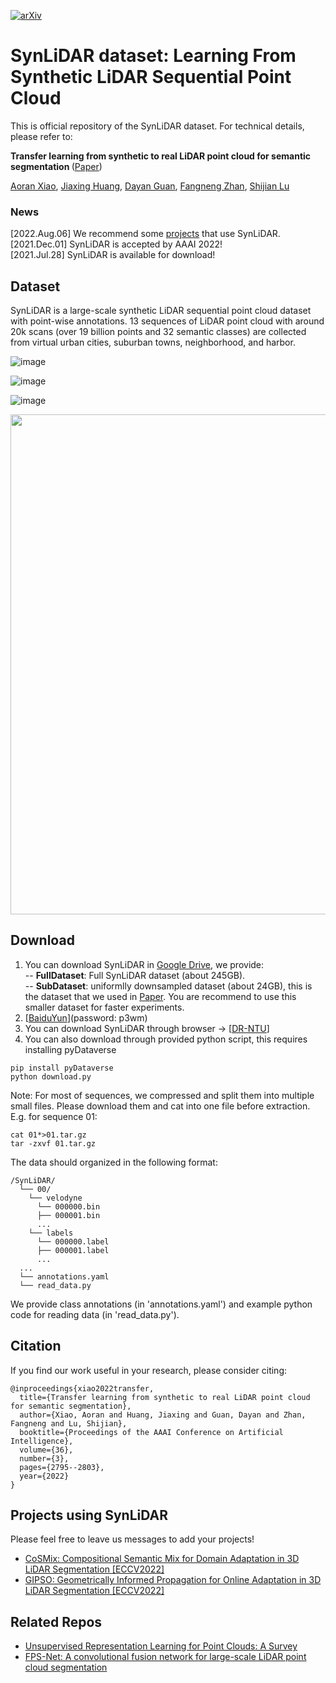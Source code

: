 [![arXiv](https://img.shields.io/badge/arXiv-2107.05399-b31b1b.svg)](https://arxiv.org/abs/2107.05399)

# SynLiDAR dataset: Learning From Synthetic LiDAR Sequential Point Cloud
This is official repository of the SynLiDAR dataset. For technical details, please refer to:

<b> Transfer learning from synthetic to real LiDAR point cloud for semantic segmentation </b> ([Paper](https://www.aaai.org/AAAI22Papers/AAAI-1986.XiaoA.pdf))

  [Aoran Xiao](https://scholar.google.com/citations?user=yGKsEpAAAAAJ&hl=zh-EN), [Jiaxing Huang](https://scholar.google.com/citations?user=czirNcwAAAAJ&hl=zh-EN), [Dayan Guan](https://scholar.google.com/citations?user=9jp9QAsAAAAJ&hl=zh-EN), [Fangneng Zhan](https://scholar.google.com/citations?user=8zbcfzAAAAAJ&hl=zh-EN), [Shijian Lu](https://personal.ntu.edu.sg/shijian.lu/)

### News
[2022.Aug.06] We recommend some [projects](#projects-using-synlidar) that use SynLiDAR.  
[2021.Dec.01] SynLiDAR is accepted by AAAI 2022!  
[2021.Jul.28] SynLiDAR is available for download!

## Dataset
SynLiDAR is a large-scale synthetic LiDAR sequential point cloud dataset with point-wise annotations. 13 sequences of LiDAR point cloud with around 20k scans (over 19 billion
points and 32 semantic classes) are collected from virtual urban cities, suburban towns, neighborhood, and harbor. 

![image](https://github.com/xiaoaoran/SynLiDAR/blob/main/images/synlidar.png)

![image](https://github.com/xiaoaoran/SynLiDAR/blob/main/images/Fig2.PNG)

![image](https://github.com/xiaoaoran/SynLiDAR/blob/main/images/Fig3.PNG)

<p align="center">
<img src="https://github.com/xiaoaoran/SynLiDAR/blob/main/images/example.gif" width="800">
</p>

## Download
1) You can download SynLiDAR in [Google Drive](https://docs.google.com/forms/d/e/1FAIpQLScZR3re0YFn59mlnag8s7vD5p4JaMkX2oxug5rn1K5bc5C-4g/viewform?usp=sf_link), we provide:  
  -- **FullDataset**: Full SynLiDAR dataset (about 245GB).  
  -- **SubDataset**: uniformlly downsampled dataset (about 24GB), this is the dataset that we used in [Paper](https://arxiv.org/abs/2107.05399). You are recommend to use this smaller dataset for faster experiments.    
2) [[BaiduYun](https://pan.baidu.com/s/1EFsknahSKgDMj7F1tPqrfg)](password: p3wm)
3) You can download SynLiDAR through browser &rarr; [[DR-NTU](https://researchdata.ntu.edu.sg/dataset.xhtml?persistentId=doi:10.21979/N9/BSKUOE)]
4) You can also download through provided python script, this requires installing pyDataverse
```
pip install pyDataverse
python download.py
```

Note: For most of sequences, we compressed and split them into multiple small files. Please download them and cat into one file before extraction. E.g. for sequence 01:
```
cat 01*>01.tar.gz
tar -zxvf 01.tar.gz
```

The data should organized in the following format:
```
/SynLiDAR/
  └── 00/
    └── velodyne
      └── 000000.bin
      ├── 000001.bin
      ...
    └── labels
      └── 000000.label
      ├── 000001.label
      ...
  ...
  └── annotations.yaml
  └── read_data.py
```
We provide class annotations (in 'annotations.yaml') and example python code for reading data (in 'read_data.py').


## Citation
If you find our work useful in your research, please consider citing:  
```
@inproceedings{xiao2022transfer,
  title={Transfer learning from synthetic to real LiDAR point cloud for semantic segmentation},
  author={Xiao, Aoran and Huang, Jiaxing and Guan, Dayan and Zhan, Fangneng and Lu, Shijian},
  booktitle={Proceedings of the AAAI Conference on Artificial Intelligence},
  volume={36},
  number={3},
  pages={2795--2803},
  year={2022}
}
```

## Projects using SynLiDAR
Please feel free to leave us messages to add your projects!
- [CoSMix: Compositional Semantic Mix for Domain Adaptation in 3D LiDAR Segmentation [ECCV2022]](https://github.com/saltoricristiano/cosmix-uda)
- [GIPSO: Geometrically Informed Propagation for Online Adaptation in 3D LiDAR Segmentation [ECCV2022]](https://github.com/saltoricristiano/gipso-sfouda)

## Related Repos
- [Unsupervised Representation Learning for Point Clouds: A Survey](https://github.com/xiaoaoran/3d_url_survey)
- [FPS-Net: A convolutional fusion network for large-scale LiDAR point cloud segmentation](https://github.com/xiaoaoran/FPS-Net)
